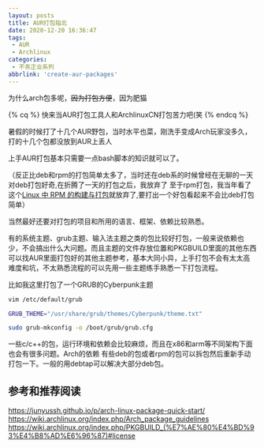 ```yaml
---
layout: posts
title: AUR打包指北
date: 2020-12-20 16:36:47
tags:
 - AUR
 - Archlinux
categories:
 - 不务正业系列
abbrlink: 'create-aur-packages'
---
```

为什么arch包多呢，~~因为打包方便~~，因为肥猫
<!-- more -->

{% cq %}
快来当AUR打包工具人和ArchlinuxCN打包苦力吧(笑
{% endcq %}

暑假的时候打了十几个AUR野包，当时水平也菜，刚洗手变成Arch玩家没多久，打的十几个包都没放到AUR上丢人

上手AUR打包基本只需要一点bash脚本的知识就可以了。

（反正比deb和rpm的打包简单太多了，当时还在deb系的时候曾经在无聊的一天对deb打包好奇,在折腾了一天的打包之后，我放弃了
至于rpm打包，我当年看了这个[Linux 中 RPM 的构建与打包](https://developer.ibm.com/zh/articles/l-lo-rpm-build-package/)就放弃了,要打出一个好包看起来不会比deb打包简单）

当然最好还要对打包的项目和所用的语言、框架、依赖比较熟悉。

有的系统主题、grub主题、输入法主题之类的包比较好打包，一般来说依赖也少，不会搞出什么大问题。而且主题的文件存放位置和PKGBUILD里面的其他东西可以找AUR里面打包好的其他主题参考，基本大同小异，上手打包不会有太太高难度和坑，不太熟悉流程的可以先用一些主题练手熟悉一下打包流程。

比如我这里打包了一个GRUB的Cyberpunk主题

```bash
vim /etc/default/grub
```

```bash
GRUB_THEME="/usr/share/grub/themes/Cyberpunk/theme.txt"
```

```bash
sudo grub-mkconfig -o /boot/grub/grub.cfg
```

一些c/c++的包，运行环境和依赖会比较麻烦，而且在x86和arm等不同架构下面也会有很多问题。Arch的依赖
有些deb的包或者rpm的包可以拆包然后重新手动打包一下。一般的用debtap可以解决大部分deb包。


## 参考和推荐阅读

https://junyussh.github.io/p/arch-linux-package-quick-start/
https://wiki.archlinux.org/index.php/Arch_package_guidelines
https://wiki.archlinux.org/index.php/PKGBUILD_(%E7%AE%80%E4%BD%93%E4%B8%AD%E6%96%87)#license